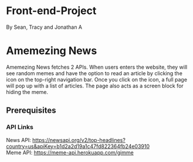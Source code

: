 # Front-end-Project
By Sean, Tracy and Jonathan A


Amemezing News
=======

Amemezing News fetches 2 APIs. When users enters the website, they will see random memes and have the option to read an article by clicking the icon on the top-right navigation bar. Once you click on the icon, a full page will pop up with a list of articles. The page also acts as a screen block for hiding the meme. 

## Prerequisites
### API Links
News API: https://newsapi.org/v2/top-headlines?country=us&apiKey=b1d2a2d19a1c47fd822364fb24e03910<br/>
Meme API: https://meme-api.herokuapp.com/gimme<br/>


